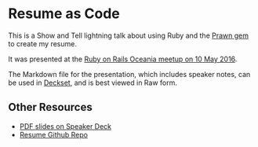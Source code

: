 # Resume as Code

This is a Show and Tell lightning talk about using Ruby and the
[Prawn gem](https://github.com/prawnpdf/prawn) to create my resume.

It was presented at the
[Ruby on Rails Oceania meetup on 10 May 2016](https://www.meetup.com/Ruby-On-Rails-Oceania-Sydney/events/228886775/).

The Markdown file for the presentation, which includes speaker notes, can
be used in [Deckset](https://www.decksetapp.com/), and is best viewed in Raw
form.

## Other Resources

- [PDF slides on Speaker Deck](https://speakerdeck.com/paulfioravanti/resume-as-code)
- [Resume Github Repo](https://github.com/paulfioravanti/resume)
